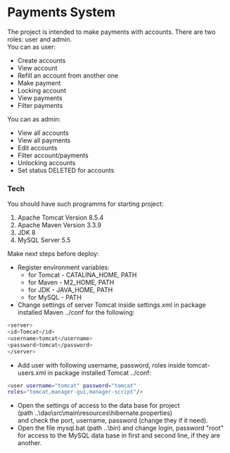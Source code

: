 # Payments System


The project is intended to make payments with accounts. There are two roles: user and admin.  
You can as user:
- Create accounts
- View account
- Refill an account from another one
- Make payment
- Locking account
- View payments
- Filter payments  

You can as admin:
- View all accounts
- View all payments
- Edit accounts
- Filter account/payments
- Unlocking accounts
- Set status DELETED for accounts

### Tech

You should have such programms for starting project:

1. Apache Tomcat Version 8.5.4
2. Apache Maven Version 3.3.9
3. JDK 8
4. MySQL Server 5.5

Make next steps before deploy:
- Register environment variables:
    - for Tomcat - CATALINA_HOME, PATH
    - for Maven - M2_HOME, PATH
    - for JDK - JAVA_HOME, PATH
    - for MySQL - PATH
- Change settings of server Tomcat inside settings.xml in package installed Maven ../conf for the following:
```sh
<server>
<id>Tomcat</id>
<username>tomcat</username>
<password>tomcat</password>
</server>
```
- Add user with following username, password, roles inside tomcat-users.xml in package installed Tomcat ../conf:
```sh
<user username="tomcat" password="tomcat"
roles="tomcat,manager-gui,manager-script"/>
```
- Open the settings of access to the data base for project   
(path ..\dao\src\main\resources\hibernate.properties)  
and check the port, username, password (change they if it need).
- Open the file mysql.bat (path ..\bin) and change login, password "root" for access to the MySQL data base in first and second line, if they are another.
